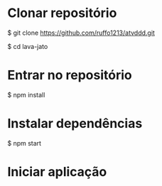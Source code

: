 # Clonar repositório
$ git clone https://github.com/ruffo1213/atvddd.git

$ cd lava-jato
# Entrar no repositório

$ npm install
# Instalar dependências

$ npm start
# Iniciar aplicação
